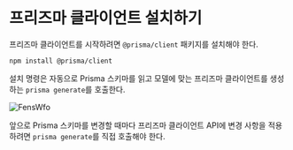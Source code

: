# 프리즈마 클라이언트 설치하기

프리즈마 클라이언트를 시작하려면 `@prisma/client` 패키지를 설치해야 한다.

```shell
npm install @prisma/client
```

설치 명령은 자동으로 Prisma 스키마를 읽고 모델에 맞는 프리즈마 클라이언트를 생성하는 `prisma generate`를 호출한다.

![FensWfo](https://user-images.githubusercontent.com/95019875/184533463-12b75737-b85b-4934-9525-69b931c26af8.png)

앞으로 Prisma 스키마를 변경할 때마다 프리즈마 클라이언트 API에 변경 사항을 적용하려면 `prisma generate`를 직접 호출해야 한다.
